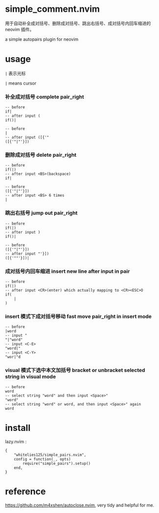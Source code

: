 # simple_comment.nvim

用于自动补全成对括号、删除成对括号、跳出右括号、成对括号内回车缩进的 neovim 插件。

a simple autopairs plugin for neovim

# usage

`|` 表示光标

`|` means cursor

### 补全成对括号 complete pair_right

```
-- before
if|
-- after input (
if()|

-- before
|
-- after input ([{'"
([{'"|"'}])
```

### 删除成对括号 delete pair_right

```
-- before
if(|)
-- after input <BS>(backspace)
if|

-- before
([{'"|"'}])
-- after input <BS> 6 times
|
```

### 跳出右括号 jump out pair_right

```
-- before
if(|)
-- after input )
if()|

-- before
([{'"|"'}])
-- after input "'}])
([{'""'}])|
```

### 成对括号内回车缩进 insert new line after input <CR> in pair

```
-- before
if(|)
-- after input <CR>(enter) which actually mapping to <CR><ESC>O
if(
	|
)
```

### insert 模式下成对括号移动 fast move pair_right in insert mode

```
-- before
|word
-- input "
"|"word"
-- input <C-E>
"word|"
-- input <C-Y>
"wor|"d
```

### visual 模式下选中本文加括号 bracket or unbracket selected string in visual mode

```
-- before
word
-- select string "word" and then input <Space>"
"word"
-- select string "word" or word, and then input <Space>" again
word
```

# install

lazy.nvim :

```
{
    "whitelies125/simple_pairs.nvim",
    config = function(_, opts)
        require("simple_pairs").setup()
    end,
}
```

# reference

https://github.com/m4xshen/autoclose.nvim, very tidy and helpful for me.

